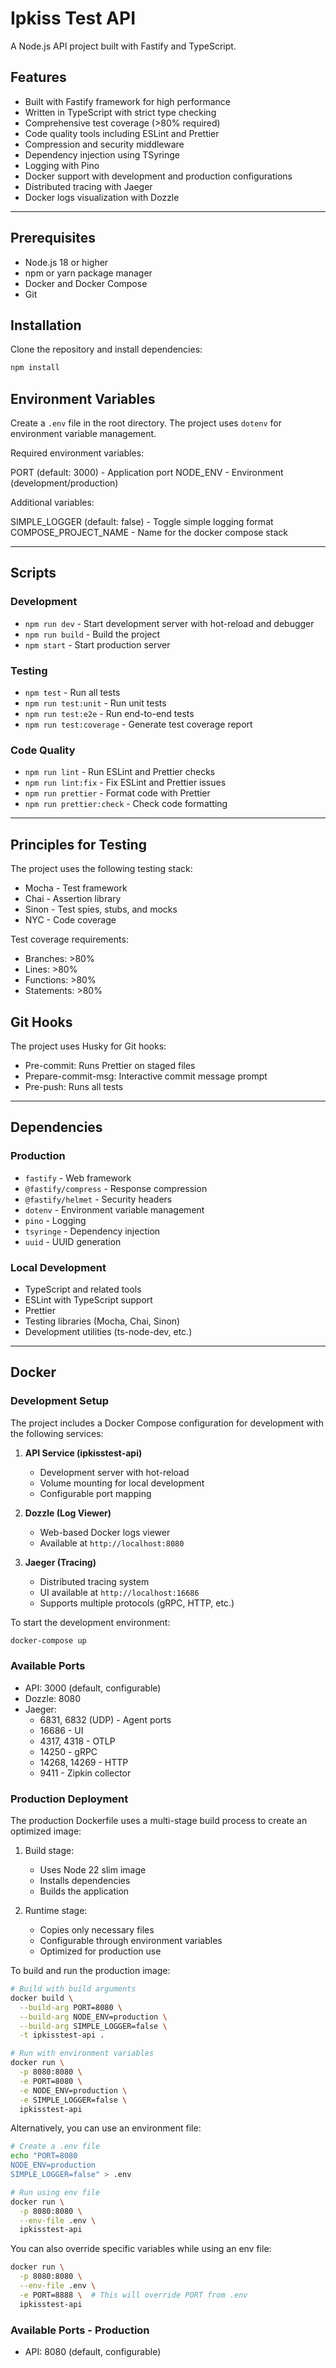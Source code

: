 # Ipkiss Test API

A Node.js API project built with Fastify and TypeScript.

## Features

- Built with Fastify framework for high performance
- Written in TypeScript with strict type checking
- Comprehensive test coverage (>80% required)
- Code quality tools including ESLint and Prettier
- Compression and security middleware
- Dependency injection using TSyringe
- Logging with Pino
- Docker support with development and production configurations
- Distributed tracing with Jaeger
- Docker logs visualization with Dozzle

---

## Prerequisites

- Node.js 18 or higher
- npm or yarn package manager
- Docker and Docker Compose
- Git

## Installation

Clone the repository and install dependencies:

```bash
npm install
```

## Environment Variables

Create a `.env` file in the root directory. The project uses `dotenv` for environment variable management.

Required environment variables:

PORT (default: 3000) - Application port
NODE_ENV - Environment (development/production)

Additional variables:

SIMPLE_LOGGER (default: false) - Toggle simple logging format
COMPOSE_PROJECT_NAME - Name for the docker compose stack

---

## Scripts

### Development

- `npm run dev` - Start development server with hot-reload and debugger
- `npm run build` - Build the project
- `npm start` - Start production server

### Testing

- `npm test` - Run all tests
- `npm run test:unit` - Run unit tests
- `npm run test:e2e` - Run end-to-end tests
- `npm run test:coverage` - Generate test coverage report

### Code Quality

- `npm run lint` - Run ESLint and Prettier checks
- `npm run lint:fix` - Fix ESLint and Prettier issues
- `npm run prettier` - Format code with Prettier
- `npm run prettier:check` - Check code formatting

---

## Principles for Testing

The project uses the following testing stack:

- Mocha - Test framework
- Chai - Assertion library
- Sinon - Test spies, stubs, and mocks
- NYC - Code coverage

Test coverage requirements:

- Branches: >80%
- Lines: >80%
- Functions: >80%
- Statements: >80%

## Git Hooks

The project uses Husky for Git hooks:

- Pre-commit: Runs Prettier on staged files
- Prepare-commit-msg: Interactive commit message prompt
- Pre-push: Runs all tests

---

## Dependencies

### Production

- `fastify` - Web framework
- `@fastify/compress` - Response compression
- `@fastify/helmet` - Security headers
- `dotenv` - Environment variable management
- `pino` - Logging
- `tsyringe` - Dependency injection
- `uuid` - UUID generation

### Local Development

- TypeScript and related tools
- ESLint with TypeScript support
- Prettier
- Testing libraries (Mocha, Chai, Sinon)
- Development utilities (ts-node-dev, etc.)

---

## Docker

### Development Setup

The project includes a Docker Compose configuration for development with the following services:

1. **API Service (ipkisstest-api)**
   - Development server with hot-reload
   - Volume mounting for local development
   - Configurable port mapping

2. **Dozzle (Log Viewer)**
   - Web-based Docker logs viewer
   - Available at `http://localhost:8080`

3. **Jaeger (Tracing)**
   - Distributed tracing system
   - UI available at `http://localhost:16686`
   - Supports multiple protocols (gRPC, HTTP, etc.)

To start the development environment:

```bash
docker-compose up
```

### Available Ports

- API: 3000 (default, configurable)
- Dozzle: 8080
- Jaeger:
  - 6831, 6832 (UDP) - Agent ports
  - 16686 - UI
  - 4317, 4318 - OTLP
  - 14250 - gRPC
  - 14268, 14269 - HTTP
  - 9411 - Zipkin collector

### Production Deployment

The production Dockerfile uses a multi-stage build process to create an optimized image:

1. Build stage:
   - Uses Node 22 slim image
   - Installs dependencies
   - Builds the application

2. Runtime stage:
   - Copies only necessary files
   - Configurable through environment variables
   - Optimized for production use

To build and run the production image:

```bash
# Build with build arguments
docker build \
  --build-arg PORT=8080 \
  --build-arg NODE_ENV=production \
  --build-arg SIMPLE_LOGGER=false \
  -t ipkisstest-api .

# Run with environment variables
docker run \
  -p 8080:8080 \
  -e PORT=8080 \
  -e NODE_ENV=production \
  -e SIMPLE_LOGGER=false \
  ipkisstest-api
```

Alternatively, you can use an environment file:

```bash
# Create a .env file
echo "PORT=8080
NODE_ENV=production
SIMPLE_LOGGER=false" > .env

# Run using env file
docker run \
  -p 8080:8080 \
  --env-file .env \
  ipkisstest-api
```

You can also override specific variables while using an env file:

```bash
docker run \
  -p 8080:8080 \
  --env-file .env \
  -e PORT=8888 \  # This will override PORT from .env
  ipkisstest-api
```

### Available Ports - Production

- API: 8080 (default, configurable)
